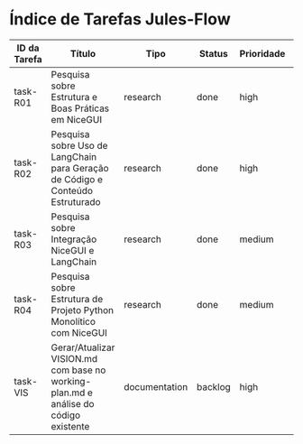 # Índice de Tarefas Jules-Flow

| ID da Tarefa | Título | Tipo | Status | Prioridade | Dependências | Atribuído |
|--------------|--------|------|--------|------------|--------------|-----------|
| task-R01     | Pesquisa sobre Estrutura e Boas Práticas em NiceGUI | research | done        | high       | []           | Jules     |
| task-R02     | Pesquisa sobre Uso de LangChain para Geração de Código e Conteúdo Estruturado | research | done        | high       | []           | Jules     |
| task-R03     | Pesquisa sobre Integração NiceGUI e LangChain | research | done        | medium     | ["task-R01", "task-R02"] | Jules     |
| task-R04     | Pesquisa sobre Estrutura de Projeto Python Monolítico com NiceGUI | research | done        | medium     | ["task-R01"] | Jules     |
| task-VIS     | Gerar/Atualizar VISION.md com base no working-plan.md e análise do código existente | documentation | backlog    | high       | []           | Jules     |
